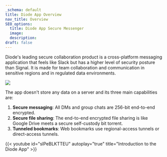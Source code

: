 ```yaml
---
_schema: default
title: Diode App Overview
nav_title: Overview
SEO_options:
  title: Diode App Secure Messenger
  image:
  description:
draft: false
---
```

Diode's leading secure collaboration product is a cross-platform messaging application that feels like Slack but has a higher level of security posture than Signal.  It is made for team collaboration and communication in sensitive regions and in regulated data environments.

![](/uploads/image-2.png)

The app doesn't store any data on a server and its three main capabilities are:

1. **Secure messaging**: All DMs and group chats are 256-bit end-to-end encrypted.
2. **Secure file sharing**: The end-to-end encrypted file sharing is like Google Drive meets a secure self-custody bit torrent.
3. **Tunneled bookmarks**: Web bookmarks use regional-access tunnels or direct-access tunnels.

{{< youtube id="slPeBLKTTEU" autoplay="true" title="Introduction to the Diode App" >}}
